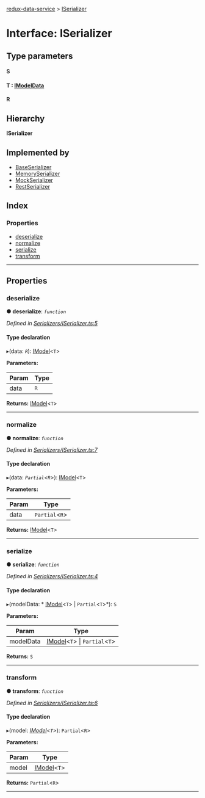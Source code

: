 [redux-data-service](../README.md) > [ISerializer](../interfaces/iserializer.md)

# Interface: ISerializer

## Type parameters
#### S 
#### T :  [IModelData](imodeldata.md)
#### R 
## Hierarchy

**ISerializer**

## Implemented by

* [BaseSerializer](../classes/baseserializer.md)
* [MemorySerializer](../classes/memoryserializer.md)
* [MockSerializer](../classes/mockserializer.md)
* [RestSerializer](../classes/restserializer.md)

## Index

### Properties

* [deserialize](iserializer.md#deserialize)
* [normalize](iserializer.md#normalize)
* [serialize](iserializer.md#serialize)
* [transform](iserializer.md#transform)

---

## Properties

<a id="deserialize"></a>

###  deserialize

**● deserialize**: *`function`*

*Defined in [Serializers/ISerializer.ts:5](https://github.com/Rediker-Software/redux-data-service/blob/d65f4fb/src/Serializers/ISerializer.ts#L5)*

#### Type declaration
▸(data: *`R`*): [IModel](imodel.md)<`T`>

**Parameters:**

| Param | Type |
| ------ | ------ |
| data | `R` |

**Returns:** [IModel](imodel.md)<`T`>

___
<a id="normalize"></a>

###  normalize

**● normalize**: *`function`*

*Defined in [Serializers/ISerializer.ts:7](https://github.com/Rediker-Software/redux-data-service/blob/d65f4fb/src/Serializers/ISerializer.ts#L7)*

#### Type declaration
▸(data: *`Partial`<`R`>*): [IModel](imodel.md)<`T`>

**Parameters:**

| Param | Type |
| ------ | ------ |
| data | `Partial`<`R`> |

**Returns:** [IModel](imodel.md)<`T`>

___
<a id="serialize"></a>

###  serialize

**● serialize**: *`function`*

*Defined in [Serializers/ISerializer.ts:4](https://github.com/Rediker-Software/redux-data-service/blob/d65f4fb/src/Serializers/ISerializer.ts#L4)*

#### Type declaration
▸(modelData: * [IModel](imodel.md)<`T`> &#124; `Partial`<`T`>*): `S`

**Parameters:**

| Param | Type |
| ------ | ------ |
| modelData |  [IModel](imodel.md)<`T`> &#124; `Partial`<`T`>|

**Returns:** `S`

___
<a id="transform"></a>

###  transform

**● transform**: *`function`*

*Defined in [Serializers/ISerializer.ts:6](https://github.com/Rediker-Software/redux-data-service/blob/d65f4fb/src/Serializers/ISerializer.ts#L6)*

#### Type declaration
▸(model: *[IModel](imodel.md)<`T`>*): `Partial`<`R`>

**Parameters:**

| Param | Type |
| ------ | ------ |
| model | [IModel](imodel.md)<`T`> |

**Returns:** `Partial`<`R`>

___

